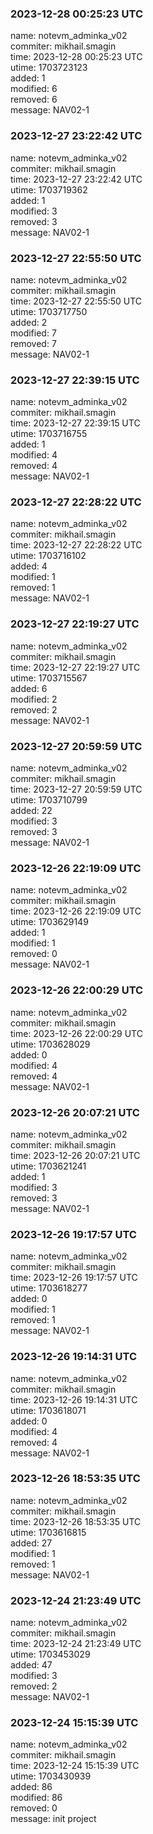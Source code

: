 ### 2023-12-28 00:25:23 UTC
name: notevm_adminka_v02  
commiter: mikhail.smagin  
time: 2023-12-28 00:25:23 UTC  
utime: 1703723123  
added: 1  
modified: 6  
removed: 6  
message: NAV02-1

### 2023-12-27 23:22:42 UTC
name: notevm_adminka_v02  
commiter: mikhail.smagin  
time: 2023-12-27 23:22:42 UTC  
utime: 1703719362  
added: 1  
modified: 3  
removed: 3  
message: NAV02-1

### 2023-12-27 22:55:50 UTC
name: notevm_adminka_v02  
commiter: mikhail.smagin  
time: 2023-12-27 22:55:50 UTC  
utime: 1703717750  
added: 2  
modified: 7  
removed: 7  
message: NAV02-1

### 2023-12-27 22:39:15 UTC
name: notevm_adminka_v02  
commiter: mikhail.smagin  
time: 2023-12-27 22:39:15 UTC  
utime: 1703716755  
added: 1  
modified: 4  
removed: 4  
message: NAV02-1

### 2023-12-27 22:28:22 UTC
name: notevm_adminka_v02  
commiter: mikhail.smagin  
time: 2023-12-27 22:28:22 UTC  
utime: 1703716102  
added: 4  
modified: 1  
removed: 1  
message: NAV02-1

### 2023-12-27 22:19:27 UTC
name: notevm_adminka_v02  
commiter: mikhail.smagin  
time: 2023-12-27 22:19:27 UTC  
utime: 1703715567  
added: 6  
modified: 2  
removed: 2  
message: NAV02-1

### 2023-12-27 20:59:59 UTC
name: notevm_adminka_v02  
commiter: mikhail.smagin  
time: 2023-12-27 20:59:59 UTC  
utime: 1703710799  
added: 22  
modified: 3  
removed: 3  
message: NAV02-1

### 2023-12-26 22:19:09 UTC
name: notevm_adminka_v02  
commiter: mikhail.smagin  
time: 2023-12-26 22:19:09 UTC  
utime: 1703629149  
added: 1  
modified: 1  
removed: 0  
message: NAV02-1

### 2023-12-26 22:00:29 UTC
name: notevm_adminka_v02  
commiter: mikhail.smagin  
time: 2023-12-26 22:00:29 UTC  
utime: 1703628029  
added: 0  
modified: 4  
removed: 4  
message: NAV02-1

### 2023-12-26 20:07:21 UTC
name: notevm_adminka_v02  
commiter: mikhail.smagin  
time: 2023-12-26 20:07:21 UTC  
utime: 1703621241  
added: 1  
modified: 3  
removed: 3  
message: NAV02-1

### 2023-12-26 19:17:57 UTC
name: notevm_adminka_v02  
commiter: mikhail.smagin  
time: 2023-12-26 19:17:57 UTC  
utime: 1703618277  
added: 0  
modified: 1  
removed: 1  
message: NAV02-1

### 2023-12-26 19:14:31 UTC
name: notevm_adminka_v02  
commiter: mikhail.smagin  
time: 2023-12-26 19:14:31 UTC  
utime: 1703618071  
added: 0  
modified: 4  
removed: 4  
message: NAV02-1

### 2023-12-26 18:53:35 UTC
name: notevm_adminka_v02  
commiter: mikhail.smagin  
time: 2023-12-26 18:53:35 UTC  
utime: 1703616815  
added: 27  
modified: 1  
removed: 1  
message: NAV02-1

### 2023-12-24 21:23:49 UTC
name: notevm_adminka_v02  
commiter: mikhail.smagin  
time: 2023-12-24 21:23:49 UTC  
utime: 1703453029  
added: 47  
modified: 3  
removed: 2  
message: NAV02-1

### 2023-12-24 15:15:39 UTC
name: notevm_adminka_v02  
commiter: mikhail.smagin  
time: 2023-12-24 15:15:39 UTC  
utime: 1703430939  
added: 86  
modified: 86  
removed: 0  
message: init project

